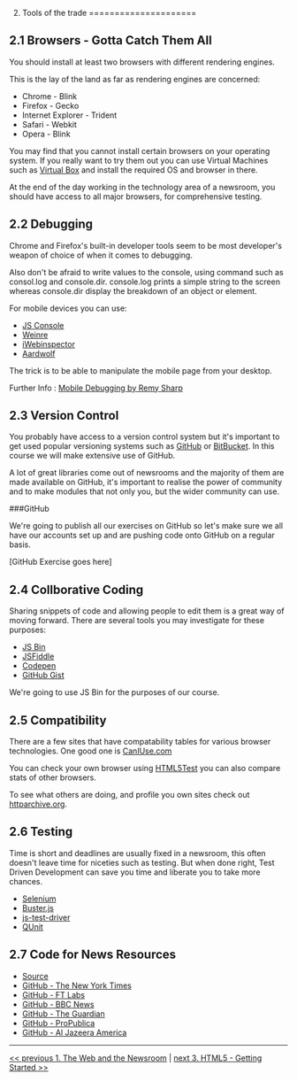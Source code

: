 2. Tools of the trade
=====================

2.1 Browsers - Gotta Catch Them All
-----------------------------------

You should install at least two browsers with different rendering engines.

This is the lay of the land as far as rendering engines are concerned:

* Chrome - Blink
* Firefox - Gecko
* Internet Explorer - Trident
* Safari - Webkit
* Opera - Blink

You may find that you cannot install certain browsers on your operating system. If you really want to try them out you can use Virtual Machines such as [Virtual Box](https://www.virtualbox.org/) and install the required OS and browser in there.

At the end of the day working in the technology area of a newsroom, you should have access to all major browsers, for comprehensive testing.

2.2 Debugging
-------------

Chrome and Firefox's built-in developer tools seem to be most developer's weapon of choice of when it comes to debugging.

Also don't be afraid to write values to the console, using command such as consol.log and console.dir. console.log prints a simple string to the screen whereas console.dir display the breakdown of an object or element.

For mobile devices you can use:

* [JS Console](http://jsconsole.com/)
* [Weinre](http://people.apache.org/~pmuellr/weinre/docs/latest/)
* [iWebinspector](http://www.iwebinspector.com/)
* [Aardwolf](https://github.com/lexandera/Aardwolf)

The trick is to be able to manipulate the mobile page from your desktop.

Further Info : [Mobile Debugging by Remy Sharp](https://speakerdeck.com/rem/mobile-debugging)

2.3 Version Control
-------------------

You probably have access to a version control system but it's important to get used popular versioning systems such as [GitHub](https://github.com/) or [BitBucket](https://bitbucket.org/). In this course we will make extensive use of GitHub.

A lot of great libraries come out of newsrooms and the majority of them are made available on GitHub, it's important to realise the power of community and to make modules that not only you, but the wider community can use.

###GitHub

We're going to publish all our exercises on GitHub so let's make sure we all have our accounts set up and are pushing code onto GitHub on a regular basis.

[GitHub Exercise goes here]



2.4 Collborative Coding
-----------------------

Sharing snippets of code and allowing people to edit them is a great way of moving forward. There are several tools you may investigate for these purposes:

* [JS Bin](http://jsbin.com/)
* [JSFiddle](http://jsfiddle.net/)
* [Codepen](http://codepen.io/)
* [GitHub Gist](https://gist.github.com/)

We're going to use JS Bin for the purposes of our course.

2.5 Compatibility
-----------------

There are a few sites that have compatability tables for various browser technologies. One good one is [CanIUse.com](http://caniuse.com/)

You can check your own browser using [HTML5Test](http://html5test.com/) you can also compare stats of other browsers.

To see what others are doing, and profile you own sites check out [httparchive.org](http://httparchive.org/).


2.6 Testing
-----------

Time is short and deadlines are usually fixed in a newsroom, this often doesn't leave time for niceties such as testing. But when done right, Test Driven Development can save you time and liberate you to take more chances.

* [Selenium](http://www.seleniumhq.org/)
* [Buster.js](http://docs.busterjs.org/en/latest/)
* [js-test-driver](https://code.google.com/p/js-test-driver/)
* [QUnit](http://qunitjs.com/)




2.7 Code for News Resources
---------------------------

* [Source](http://source.opennews.org/en-US/)
* [GitHub - The New York Times](https://github.com/nytimes/)
* [GitHub - FT Labs]( https://github.com/ftlabs)
* [GitHub - BBC News](https://github.com/BBC-News/)
* [GitHub - The Guardian](https://github.com/guardian)
* [GitHub - ProPublica](https://github.com/propublica/)
* [GitHub - Al Jazeera America](https://github.com/ajam)




---

[<< previous 1. The Web and the Newsroom](01-web-and-the-newsroom.md) | 	[next 3. HTML5 - Getting Started >>](03-html5-getting-started.md)



